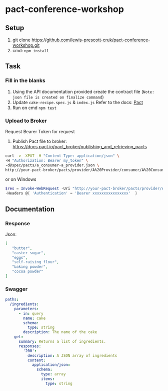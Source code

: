 # pact-conference-workshop

## Setup

1. git clone https://github.com/lewis-prescott-cruk/pact-conference-workshop.git
2. cmd: ```npm install```

## Task

### Fill in the blanks
1. Using the API documentation provided create the contract file (`Note: json file is created on finalize command`)
2. Update `cake-recipe.spec.js` & `index.js`
Refer to the docs: [Pact](https://github.com/pact-foundation/pact-js#consumer-side-testing)
3. Run on cmd ```npm test```

### Upload to Broker
Request Bearer Token for request
1. Publish Pact file to broker: https://docs.pact.io/pact_broker/publishing_and_retrieving_pacts

```bash
curl -v -XPUT -H "Content-Type: application/json" \
-H "Authorization: Bearer my_token" \
-d@spec/pacts/a_consumer-a_provider.json \
http://your-pact-broker/pacts/provider/A%20Provider/consumer/A%20Consumer/version/1.0.0+4jvh387gj3
```
or on Windows
```powershell
$res = Invoke-WebRequest -Uri "http://your-pact-broker/pacts/provider/A%20Provider/consumer/A%20Consumer/version/1.0.0+4jvh387gj3" -Method Put -InFile .\a_consumer-a_provider.json -ContentType "application/json"
-Headers @{ 'Authentication' = 'Bearer xxxxxxxxxxxxxxxx'  }
```

## Documentation

### Response
Json:
```json
[
   "butter",
   "caster sugar",
   "eggs",
   "self-raising flour",
   "baking powder",
   "cocoa powder"
]
```
### Swagger
```yaml
paths:
  /ingredients:
    parameters:
      - in: query
        name: cake
        schema:
          type: string
        description: The name of the cake
    get:
      summary: Returns a list of ingredients.
      responses:
        '200':
          description: A JSON array of ingredients
          content:
            application/json:
              schema: 
                type: array
                items: 
                  type: string
```
